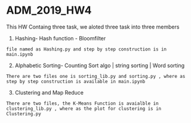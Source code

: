 # ADM_2019_HW4
This HW Containg three task, we aloted three task into three members

   1. Hashing- Hash function - Bloomfilter
   
   
    file named as Hashing.py and step by step construction is in main.ipynb
   
   2. Alphabetic Sorting- Counting Sort algo | string sorting | Word sorting 
   
   
    There are two files one is sorting_lib.py and sorting.py , where as step by step construction is available in main.ipynb
   
   3. Clustering and Map Reduce
   
    There are two files, the K-Means Function is avaialble in clustering_lib.py , where as the plot for clustering is in Clustering.py
